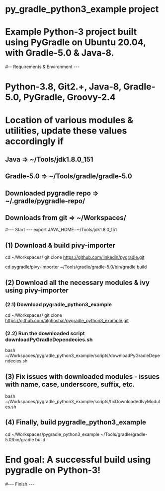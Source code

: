 # py_gradle_python3_example project

# Example Python-3 project built using PyGradle on Ubuntu 20.04, with Gradle-5.0 & Java-8.

#-- Requirements & Environment ---
# Python-3.8, Git2.+, Java-8, Gradle-5.0, PyGradle, Groovy-2.4

# Location of various modules & utilities, update these values accordingly if
## Java 			=> 	~/Tools/jdk1.8.0_151
## Gradle-5.0 			=> 	~/Tools/gradle/gradle-5.0
## Downloaded pygradle repo	=> 	~/.gradle/pygradle-repo/
## Downloads from git 		=>	~/Workspaces/	 

#--- Start ---
export JAVA_HOME=~/Tools/jdk1.8.0_151

## (1) Download & build pivy-importer
cd ~/Workspaces/
git clone https://github.com/linkedin/pygradle.git

cd pygradle/pivy-importer
~/Tools/gradle/gradle-5.0/bin/gradle build

## (2) Download all the necessary modules & ivy using pivy-importer
### (2.1) Download pygradle_python3_example
cd ~/Workspaces/
git clone https://github.com/alghoshal/pygradle_python3_example.git

### (2.2) Run the downloaded script downloadPyGradleDependecies.sh
bash ~/Workspaces/pygradle_python3_example/scripts/downloadPyGradleDependecies.sh

## (3) Fix issues with downloaded modules - issues with name, case, underscore, suffix, etc.
bash ~/Workspaces/pygradle_python3_example/scripts/fixDownloadedIvyModules.sh

## (4) Finally, build pygradle_python3_example 
cd ~/Workspaces/pygradle_python3_example
~/Tools/gradle/gradle-5.0/bin/gradle build

# End goal: A successful build using pygradle on Python-3! 

#--- Finish ---
